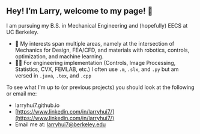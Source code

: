 ## Hey! I’m Larry, welcome to my page!  👋

I am pursuing my B.S. in Mechanical Engineering and (hopefully) EECS at UC Berkeley.
- 🤖 My interests span multiple areas, namely at the intersection of Mechanics for Design, FEA/CFD, and materials with robotics, controls, optimization, and machine learning.
- 👨‍💻 For engineering implementation (Controls, Image Processing, Statistics, CVX, FEMLAB, etc.) I often use `.m`, `.slx`, and `.py` but am versed in `.java`, `.tex`, and `.cpp`

To see what I'm up to (or previous projects) you should look at the following or email me:
- larryhui7.github.io
- [https://www.linkedin.com/in/larryhui7/](https://www.linkedin.com/in/larryhui7/)
- Email me at: [larryhui7@berkeley.edu](larryhui7@berkeley.edu)
